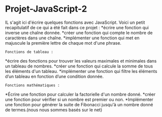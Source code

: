 # Projet-JavaScript-2
IL s'agit ici d'écrire quelques fonctions avec JavaScript.
Voici un petit recapitulatif de ce qui a été fait dans ce projet :
*écrire une fonction qui inverse une chaîne donnée.
*créer une fonction qui compte le nombre de caractères dans une chaîne.
*implémenter une fonction qui met en majuscule la première lettre de chaque mot d'une phrase.

    Fonctions de tableau :
*écrire des fonctions pour trouver les valeurs maximales et minimales dans un tableau de nombres.
*créer une fonction qui calcule la somme de tous les éléments d'un tableau.
*implémenter une fonction qui filtre les éléments d’un tableau en fonction d’une condition donnée.

    Fonctions mathématiques :
*Écrire une fonction pour calculer la factorielle d'un nombre donné.
*créer une fonction pour vérifier si un nombre est premier ou non.
*Implémenter une fonction pour générer la suite de Fibonacci jusqu'à un nombre donné de termes.(nous nous sommes basés sur le net)
